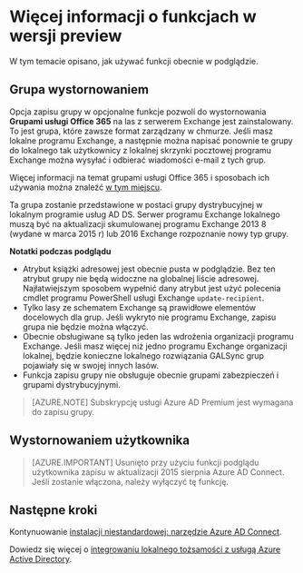 <properties
   pageTitle="Narzędzie Azure AD Connect: Funkcje w podglądzie | Microsoft Azure"
   description="W tym temacie opisano w większej liczby funkcji szczegóły, które są w podglądzie Azure AD Connect."
   services="active-directory"
   documentationCenter=""
   authors="andkjell"
   manager="femila"
   editor=""/>

<tags
   ms.service="active-directory"  
   ms.workload="identity"
   ms.tgt_pltfrm="na"
   ms.devlang="na"
   ms.topic="article"
   ms.date="06/27/2016"
   ms.author="billmath"/>

# <a name="more-details-about-features-in-preview"></a>Więcej informacji o funkcjach w wersji preview
W tym temacie opisano, jak używać funkcji obecnie w podglądzie.

## <a name="group-writeback"></a>Grupa wystornowaniem
Opcja zapisu grupy w opcjonalne funkcje pozwoli do wystornowania **Grupami usługi Office 365** na las z serwerem Exchange jest zainstalowany. To jest grupa, które zawsze format zarządzany w chmurze. Jeśli masz lokalne programu Exchange, a następnie można napisać ponownie te grupy do lokalnego tak użytkownicy z lokalnej skrzynki pocztowej programu Exchange można wysyłać i odbierać wiadomości e-mail z tych grup.

Więcej informacji na temat grupami usługi Office 365 i sposobach ich używania można znaleźć [w tym miejscu](http://aka.ms/O365g).

Ta grupa zostanie przedstawione w postaci grupy dystrybucyjnej w lokalnym programie usług AD DS. Serwer programu Exchange lokalnego muszą być na aktualizacji skumulowanej programu Exchange 2013 8 (wydane w marca 2015 r) lub 2016 Exchange rozpoznanie nowy typ grupy.

**Notatki podczas podglądu**

- Atrybut książki adresowej jest obecnie pusta w podglądzie. Bez ten atrybut grupy nie będą widoczne na globalnej liście adresowej. Najłatwiejszym sposobem wypełnić dany atrybut jest użyć polecenia cmdlet programu PowerShell usługi Exchange `update-recipient`.
- Tylko lasy ze schematem Exchange są prawidłowe elementów docelowych dla grup. Jeśli wykryto nie programu Exchange, zapisu grupa nie będzie można włączyć.
- Obecnie obsługiwane są tylko jeden las wdrożenia organizacji programu Exchange. Jeśli masz więcej niż jedno programu Exchange organizacji lokalnej, będzie konieczne lokalnego rozwiązania GALSync grup pojawiały się w swojej innych lasów.
- Funkcja zapisu grupy nie obsługuje obecnie grupami zabezpieczeń i grupami dystrybucyjnymi.

>[AZURE.NOTE] Subskrypcję usługi Azure AD Premium jest wymagana do zapisu grupy.

## <a name="user-writeback"></a>Wystornowaniem użytkownika
> [AZURE.IMPORTANT] Usunięto przy użyciu funkcji podglądu użytkownika zapisu w aktualizacji 2015 sierpnia Azure AD Connect. Jeśli zostanie włączona, należy wyłączyć tę funkcję.

## <a name="next-steps"></a>Następne kroki
Kontynuowanie [instalacji niestandardowej: narzędzie Azure AD Connect](./connect/active-directory-aadconnect-get-started-custom.md).

Dowiedz się więcej o [integrowaniu lokalnego tożsamości z usługą Azure Active Directory](active-directory-aadconnect.md).
